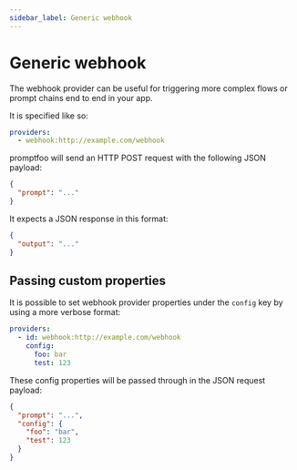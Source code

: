 ```yaml
---
sidebar_label: Generic webhook
---
```


# Generic webhook

The webhook provider can be useful for triggering more complex flows or prompt chains end to end in your app.

It is specified like so:

```yaml
providers:
  - webhook:http://example.com/webhook
```

promptfoo will send an HTTP POST request with the following JSON payload:

```json
{
  "prompt": "..."
}
```

It expects a JSON response in this format:

```json
{
  "output": "..."
}
```

## Passing custom properties

It is possible to set webhook provider properties under the `config` key by using a more verbose format:

```yaml
providers:
  - id: webhook:http://example.com/webhook
    config:
      foo: bar
      test: 123
```

These config properties will be passed through in the JSON request payload:

```json
{
  "prompt": "...",
  "config": {
    "foo": "bar",
    "test": 123
  }
}
```
